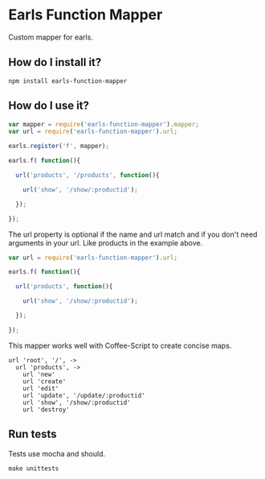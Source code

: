 # Earls Function Mapper

Custom mapper for earls.

## How do I install it?

``` shell
npm install earls-function-mapper
```

## How do I use it?

``` js
var mapper = require('earls-function-mapper').mapper;
var url = require('earls-function-mapper').url;

earls.register('f', mapper);

earls.f( function(){

  url('products', '/products', function(){

    url('show', '/show/:productid');

  });

});
```

The url property is optional if the name and url match and if you don't need arguments in your url. Like products in the example above.


``` js
var url = require('earls-function-mapper').url;

earls.f( function(){

  url('products', function(){

    url('show', '/show/:productid');

  });

});
```

This mapper works well with Coffee-Script to create concise maps.

``` coffee-script
url 'root', '/', ->
  url 'products', ->
    url 'new'
    url 'create'
    url 'edit'
    url 'update', '/update/:productid'
    url 'show', '/show/:productid'
    url 'destroy'

```

## Run tests

Tests use mocha and should.

``` shell
make unittests
```
